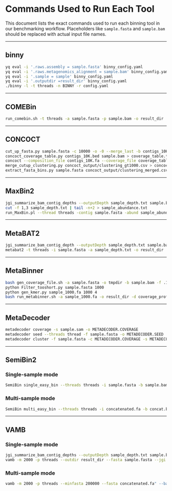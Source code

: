 # Commands Used to Run Each Tool

This document lists the exact commands used to run each binning tool in our benchmarking workflow.
Placeholders like `sample.fasta` and `sample.bam` should be replaced with actual input file names.

---

## binny

```bash
yq eval -i '.raws.assembly = sample.fasta' binny_config.yaml
yq eval -i '.raws.metagenomics_alignment = sample.bam' binny_config.yaml
yq eval -i '.sample = sample' binny_config.yaml
yq eval -i '.outputdir =result_dir' binny_config.yaml
./binny -l -t threads -n BINNY -r config.yaml
```

---

## COMEBin

```bash
run_comebin.sh -t threads -a sample.fasta -p sample.bam -o result_dir
```

---

## CONCOCT

```bash
cut_up_fasta.py sample.fasta -c 10000 -o -0 --merge_last -b contigs_10K.bed > contigs_10K.fa
concoct_coverage_table.py contigs_10K.bed sample.bam > coverage_table.tsv
concoct --composition_file contigs_10K.fa --coverage_file coverage_table.tsv -b concoct_output
merge_cutup_clustering.py concoct_output/clustering_gt1000.csv > concoct_output/clustering_merged.csv
extract_fasta_bins.py sample.fasta concoct_output/clustering_merged.csv --output_path result_dir
```

---

## MaxBin2

```bash
jgi_summarize_bam_contig_depths --outputDepth sample_depth.txt sample.bam
cut -f 1,3 sample_depth.txt | tail -n+2 > sample_abundance.txt
run_MaxBin.pl --thread threads -contig sample.fasta -abund sample_abundance.txt --out result_dir
```

---

## MetaBAT2

```bash
jgi_summarize_bam_contig_depth --outputDepth sample_depth.txt sample.bam
metabat2 -t threads -i sample.fasta -a sample_depth.txt -o result_dir
```

---

## MetaBinner

```bash
bash gen_coverage_file.sh -a sample.fasta -o tmpdir -b sample.bam -f .1.fa.gz -r .2.fa.gz read1.fa.gz read2.fa.gz
python Filter_tooshort.py sample.fasta 1000
python gen_kmer.py sample_1000.fa 1000 4
bash run_metabinner.sh -a sample_1000.fa -o result_dir -d coverage_profile_f1000.tsv -k contigs_kmer_4_f1000.csv -p metabinner_path -t threads

```

---

## MetaDecoder

```bash
metadecoder coverage -s sample.sam -o METADECODER.COVERAGE
metadecoder seed --threads thread -f sample.fasta -o METADECODER.SEED
metadecoder cluster -f sample.fasta -c METADECODER.COVERAGE -s METADECODER.SEED -o result_dir --disable_gpu
```

---

## SemiBin2

### Single-sample mode

```bash
SemiBin single_easy_bin --threads threads -i sample.fasta -b sample.bam -o result_dir --self-supervised --tmpdir tmpdir
```

### Multi-sample mode

```bash
SemiBin multi_easy_bin --threads threads -i concatenated.fa -b concat.bam -o result_dir --self-supervised --tmpdir tmpdir
```

---

## VAMB

### Single-sample mode

```bash
jgi_summarize_bam_contig_depths --outputDepth sample_depth.txt sample.bam
vamb -m 2000 -p threads --outdir result_dir --fasta sample.fasta --jgi sample_depth.txt --minfasta 200000
```

### Multi-sample mode

```bash
vamb -m 2000 -p threads --minfasta 200000 --fasta concatenated.fa" --bamfiles concat.bam --outdir result_dir -o :
```
